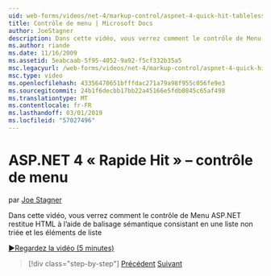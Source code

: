 ```yaml
---
uid: web-forms/videos/net-4/markup-control/aspnet-4-quick-hit-tableless-menu-control
title: Contrôle de menu | Microsoft Docs
author: JoeStagner
description: Dans cette vidéo, vous verrez comment le contrôle de Menu ASP.NET restitue HTML à l’aide de balisage sémantique consistant en une liste non triée et les éléments de liste
ms.author: riande
ms.date: 11/16/2009
ms.assetid: 5eabcaab-5f95-4052-9a92-f5cf332b35a5
msc.legacyurl: /web-forms/videos/net-4/markup-control/aspnet-4-quick-hit-tableless-menu-control
msc.type: video
ms.openlocfilehash: 43356470651bfffdac271a79a98f955c056fe9e3
ms.sourcegitcommit: 24b1f6decbb17bb22a45166e5fdb0845c65af498
ms.translationtype: MT
ms.contentlocale: fr-FR
ms.lasthandoff: 03/01/2019
ms.locfileid: "57027496"
---
```

<a name="aspnet-4-quick-hit--tableless-menu-control"></a>ASP.NET 4 « Rapide Hit » – contrôle de menu
====================
par [Joe Stagner](https://github.com/JoeStagner)

Dans cette vidéo, vous verrez comment le contrôle de Menu ASP.NET restitue HTML à l’aide de balisage sémantique consistant en une liste non triée et les éléments de liste 

[&#9654;Regardez la vidéo (5 minutes)](https://channel9.msdn.com/Blogs/ASP-NET-Site-Videos/aspnet-4-quick-hit-tableless-menu-control)

> [!div class="step-by-step"]
> [Précédent](aspnet-4-quick-hit-table-free-templated-controls.md)
> [Suivant](aspnet-4-quick-hit-hidden-field-divs.md)
